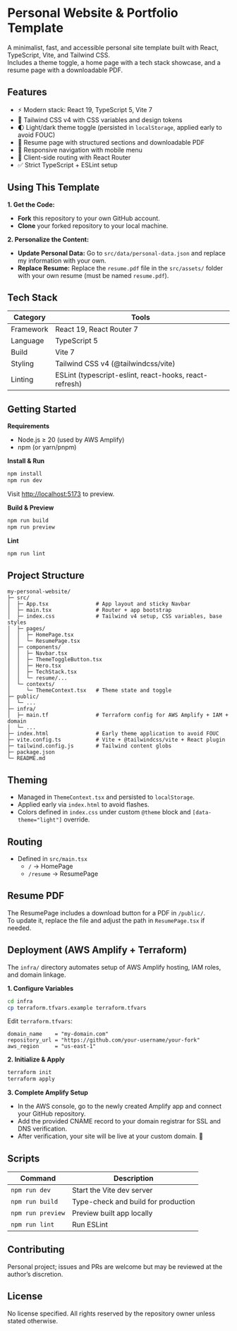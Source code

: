 # Personal Website & Portfolio Template

A minimalist, fast, and accessible personal site template built with React, TypeScript, Vite, and Tailwind CSS.  
Includes a theme toggle, a home page with a tech stack showcase, and a resume page with a downloadable PDF.

## Features

- ⚡ Modern stack: React 19, TypeScript 5, Vite 7
- 🎨 Tailwind CSS v4 with CSS variables and design tokens
- 🌓 Light/dark theme toggle (persisted in `localStorage`, applied early to avoid FOUC)
- 📄 Resume page with structured sections and downloadable PDF
- 📱 Responsive navigation with mobile menu
- 🧭 Client-side routing with React Router
- ✅ Strict TypeScript + ESLint setup

## Using This Template

**1. Get the Code:**
- **Fork** this repository to your own GitHub account.
- **Clone** your forked repository to your local machine.

**2. Personalize the Content:**
- **Update Personal Data:** Go to `src/data/personal-data.json` and replace my information with your own.
- **Replace Resume:** Replace the `resume.pdf` file in the `src/assets/` folder with your own resume (must be named `resume.pdf`).

## Tech Stack

| Category | Tools |
|-----------|-------|
| Framework | React 19, React Router 7 |
| Language  | TypeScript 5 |
| Build     | Vite 7 |
| Styling   | Tailwind CSS v4 (@tailwindcss/vite) |
| Linting   | ESLint (typescript-eslint, react-hooks, react-refresh) |

## Getting Started

**Requirements**
- Node.js ≥ 20 (used by AWS Amplify)
- npm (or yarn/pnpm)

**Install & Run**
```bash
npm install
npm run dev
```
Visit [http://localhost:5173](http://localhost:5173) to preview.

**Build & Preview**
```bash
npm run build
npm run preview
```

**Lint**
```bash
npm run lint
```


## Project Structure

```
my-personal-website/
├─ src/
│  ├─ App.tsx               # App layout and sticky Navbar
│  ├─ main.tsx              # Router + app bootstrap
│  ├─ index.css             # Tailwind v4 setup, CSS variables, base styles
│  ├─ pages/
│  │  ├─ HomePage.tsx
│  │  └─ ResumePage.tsx     
│  ├─ components/
│  │  ├─ Navbar.tsx
│  │  ├─ ThemeToggleButton.tsx
│  │  ├─ Hero.tsx
│  │  ├─ TechStack.tsx
│  │  └─ resume/...
│  └─ contexts/
│     └─ ThemeContext.tsx   # Theme state and toggle
├─ public/
│  └─ ...                   
├─ infra/
│  ├─ main.tf               # Terraform config for AWS Amplify + IAM + domain
│  └─ ... 
├─ index.html               # Early theme application to avoid FOUC
├─ vite.config.ts           # Vite + @tailwindcss/vite + React plugin
├─ tailwind.config.js       # Tailwind content globs
├─ package.json             
└─ README.md
```

## Theming

- Managed in `ThemeContext.tsx` and persisted to `localStorage`.
- Applied early via `index.html` to avoid flashes.
- Colors defined in `index.css` under custom `@theme` block and `[data-theme="light"]` override.

## Routing

- Defined in `src/main.tsx`
    - `/` → HomePage
    - `/resume` → ResumePage

## Resume PDF

The ResumePage includes a download button for a PDF in `/public/`.  
To update it, replace the file and adjust the path in `ResumePage.tsx` if needed.

## Deployment (AWS Amplify + Terraform)

The `infra/` directory automates setup of AWS Amplify hosting, IAM roles, and domain linkage.

**1. Configure Variables**

```bash
cd infra
cp terraform.tfvars.example terraform.tfvars
```

Edit `terraform.tfvars`:

```hcl
domain_name    = "my-domain.com"
repository_url = "https://github.com/your-username/your-fork"
aws_region     = "us-east-1"
```

**2. Initialize & Apply**

```bash
terraform init
terraform apply
```

**3. Complete Amplify Setup**
- In the AWS console, go to the newly created Amplify app and connect your GitHub repository.
- Add the provided CNAME record to your domain registrar for SSL and DNS verification.
- After verification, your site will be live at your custom domain. 🎉

## Scripts

| Command | Description                         |
|----------|-------------------------------------|
| `npm run dev` | Start the Vite dev server           |
| `npm run build` | Type-check and build for production |
| `npm run preview` | Preview built app locally           |
| `npm run lint` | Run ESLint                          |

## Contributing

Personal project; issues and PRs are welcome but may be reviewed at the author’s discretion.

## License

No license specified. All rights reserved by the repository owner unless stated otherwise.
